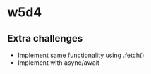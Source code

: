 

# w5d4

<!--

On feb22 we did the following (went quite well):
- we started from an existing project with CRUD and Mongoose
- the initial code is in this repo: https://github.com/luisjunco/characters-crud
- Students & LT can fork this repo.
- The main goal of this codealong would be to move from DB to an API
  (we would use the API to read and store info)
- Explain students that this is just one excuse to practice axios.

- Final result (fork): https://github.com/Ironmaidens-Ironhack-Jan-2022/characters-crud
- See readme for main goals: https://github.com/Ironmaidens-Ironhack-Jan-2022/characters-crud/blob/main/README.md



-->



## Extra challenges
- Implement same functionality using .fetch()
- Implement with async/await

